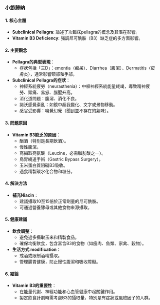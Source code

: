 ### 小節歸納

#### 1. 核心主題
- **Subclinical Pellagra**: 論述了次臨床pellagra的概念及其潛在影響。
- **Vitamin B3 Deficiency**: 强調尼可酰胺（B3）缺乏症的多方面影響。

#### 2. 主要觀念
- **Pellagra的典型表現**：
  - 症狀包括「三D」：ementia（痴呆）、Diarrhea（腹瀉）、Dermatitis（皮膚炎），通常影響頸部和手部。
- **Subclinical Pellagra的症狀**：
  - 神經系統疲勞（neurasthenia）：中樞神經系統能量耗竭，導致精神疲勞、頭痛、易怒、腦壓升高。
  - 消化道問題：腹瀉、消化不良。
  - 諾沃感覺紊亂：如鏡中超我變化、文字或景物移動。
  - 感官受影響：嗅覺幻覺（聞到並不存在的氣味）。

#### 3. 問題原因
- **Vitamin B3缺乏的原因**：
  - 酗酒（特別是長期飲酒）。
  - 慢性腹瀉。
  - 高攝取亮氨酸（Leucine，必需脂肪酸之一）。
  - 鳥胃繞道手術（Gastric Bypass Surgery）。
  - 玉米蛋白質阻礙B3吸收。
  - 遇食精製碳水化合物和糖分。

#### 4. 解決方法
- **補充Niacin**：
  - 建議攝取10至15倍於正常劑量的尼可酰胺。
  - 可通過營養酵母或其他食物來源攝取。

#### 5. 健康建議
- **飲食調整**：
  - 避免過多攝取玉米和精製食品。
  - 確保均衡飲食，包含富含B3的食物（如瘦肉、魚類、家禽、穀物）。
- **生活方式 modification**：
  - 戒酒或限制酒精攝取。
  - 管理腸胃健康，防止慢性腹瀉和吸收障礙。

#### 6. 結論
- **Vitamin B3的重要性**：
  - 在能量代謝、神經功能和心血管健康中起關鍵作用。
  - 製定飲食計劃時需考慮B3的攝取量，特別是有症狀或風險因子的人群。